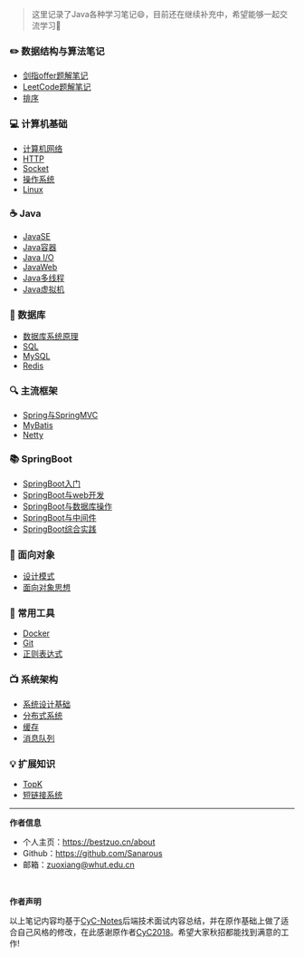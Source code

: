 > 这里记录了Java各种学习笔记😄，目前还在继续补充中，希望能够一起交流学习💯

### ✏️ 数据结构与算法笔记
- [剑指offer题解笔记](剑指offer)
- [LeetCode题解笔记](leetcode)
- [排序](排序)

### 💻 计算机基础
- [计算机网络](计算机网络)
- [HTTP](http)
- [Socket](socket)
- [操作系统](操作系统)
- [Linux](Linux)

### ☕️ Java
- [JavaSE](javase)
- [Java容器](java容器)
- [Java I/O](javaio)
- [JavaWeb](javaweb)
- [Java多线程](java多线程)
- [Java虚拟机](java虚拟机)

### 💾 数据库
- [数据库系统原理](数据库系统原理)
- [SQL](sql)
- [MySQL](mysql)
- [Redis](redis)

### 🔍 主流框架
- [Spring与SpringMVC](spring)
- [MyBatis](mybatis)
- [Netty](netty)

### 📚 SpringBoot
- [SpringBoot入门](springboot-helloworld)
- [SpringBoot与web开发](springboot-web)
- [SpringBoot与数据库操作](springboot-data)
- [SpringBoot与中间件](springboot-mq)
- [SpringBoot综合实践](springboot-exercise)

### 🎨 面向对象
- [设计模式](设计模式)
- [面向对象思想](面向对象思想)

### 🔧 常用工具
- [Docker](docker)
- [Git](git)
- [正则表达式](正则表达式)

### 📺  系统架构

- [系统设计基础](系统设计基础)
- [分布式系统](分布式系统)
- [缓存](缓存)
- [消息队列](消息队列)

### 💡 扩展知识

- [TopK](topk)
- [短链接系统](短链接系统)

-----

**作者信息**
* 个人主页：https://bestzuo.cn/about
* Github：https://github.com/Sanarous
* 邮箱：zuoxiang@whut.edu.cn
<br/>

**作者声明**

以上笔记内容均基于[CyC-Notes](https://github.com/CyC2018/CS-Notes)后端技术面试内容总结，并在原作基础上做了适合自己风格的修改，在此感谢原作者[CyC2018](https://github.com/CyC2018)。希望大家秋招都能找到满意的工作!
